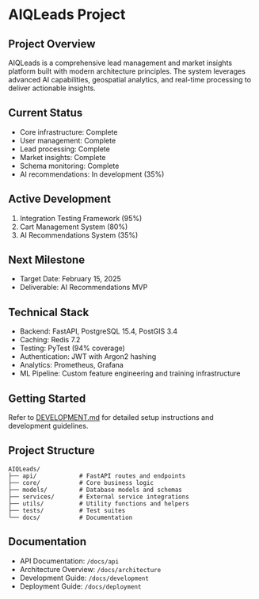 # AIQLeads Project

## Project Overview
AIQLeads is a comprehensive lead management and market insights platform built with modern architecture principles. The system leverages advanced AI capabilities, geospatial analytics, and real-time processing to deliver actionable insights.

## Current Status
- Core infrastructure: Complete
- User management: Complete
- Lead processing: Complete
- Market insights: Complete
- Schema monitoring: Complete
- AI recommendations: In development (35%)

## Active Development
1. Integration Testing Framework (95%)
2. Cart Management System (80%)
3. AI Recommendations System (35%)

## Next Milestone
- Target Date: February 15, 2025
- Deliverable: AI Recommendations MVP

## Technical Stack
- Backend: FastAPI, PostgreSQL 15.4, PostGIS 3.4
- Caching: Redis 7.2
- Testing: PyTest (94% coverage)
- Authentication: JWT with Argon2 hashing
- Analytics: Prometheus, Grafana
- ML Pipeline: Custom feature engineering and training infrastructure

## Getting Started
Refer to [DEVELOPMENT.md](DEVELOPMENT.md) for detailed setup instructions and development guidelines.

## Project Structure
```
AIQLeads/
├── api/            # FastAPI routes and endpoints
├── core/           # Core business logic
├── models/         # Database models and schemas
├── services/       # External service integrations
├── utils/          # Utility functions and helpers
├── tests/          # Test suites
└── docs/           # Documentation
```

## Documentation
- API Documentation: `/docs/api`
- Architecture Overview: `/docs/architecture`
- Development Guide: `/docs/development`
- Deployment Guide: `/docs/deployment`